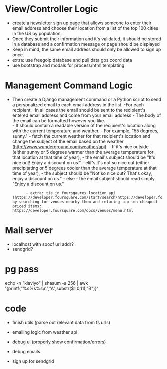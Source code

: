 # View/Controller Logic #

- create a newsletter sign up page that allows someone to enter their email address and choose their location from a list of the top 100 cities in the US by population. 
- Once they submit their information and it's validated, it should be stored in a database and a confirmation message or page should be displayed
- Keep in mind, the same email address should only be allowed to sign up once.
- extra: use freegoip database and pull data gps coord data 
- use bootstrap and modals for process/html templating


# Management Command Logic # 

- Then create a Django management command or a Python script to send a personalized email to each email address in the list. 
	-For each recipient:
		-In all cases the email should be sent to the recipient's entered email address and come from your email address
		- The body of the email can be formatted however you like.  
			- It should contain a readable version of the recipient's location along with the current temperature and weather. 
			- For example, "55 degrees, sunny."
		- fetch the current weather for that recipient's location and change the subject of the email based on the weather (http://www.wunderground.com/weather/api). 
			- If it's nice outside (either sunny or 5 degrees warmer than the average temperature for that location at that time of year), 
				- the email's subject should be "It's nice out! Enjoy a discount on us." 
			- elif's it's not so nice out (either precipitating or 5 degrees cooler than the average temperature at that time of year),
				 - the subject should be "Not so nice out? That's okay, enjoy a discount on us." 
			- else
				- the email subject should read simply "Enjoy a discount on us." 

			- extra: tie in foursqaures location api (https://developer.foursquare.com/start/search/https://developer.foursquare.com/docs/venues/explore) by searching for venues nearby them and returing top ten cheapest priced items: https://developer.foursquare.com/docs/venues/menu.html 

# Mail server #
- localhost with spoof url addr? 
- sendgrid?

# pg pass # 
echo -n "klaviyo" | shasum -a 256 | awk '{printf("%s%s%s\n","A",substr($1,0,11),"B")}'


# code #

- finish utils (parse out relevant data from fs urls)
- emailing logic from weather api

- debug ui (properly show confirmation/errors)

- debug emails
- sign up for sendgrid